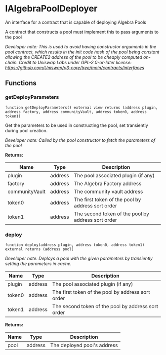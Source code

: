 

# IAlgebraPoolDeployer


An interface for a contract that is capable of deploying Algebra Pools

A contract that constructs a pool must implement this to pass arguments to the pool

*Developer note: This is used to avoid having constructor arguments in the pool contract, which results in the init code hash
of the pool being constant allowing the CREATE2 address of the pool to be cheaply computed on-chain.
Credit to Uniswap Labs under GPL-2.0-or-later license:
https://github.com/Uniswap/v3-core/tree/main/contracts/interfaces*


## Functions
### getDeployParameters


```solidity
function getDeployParameters() external view returns (address plugin, address factory, address communityVault, address token0, address token1)
```

Get the parameters to be used in constructing the pool, set transiently during pool creation.

*Developer note: Called by the pool constructor to fetch the parameters of the pool*

**Returns:**

| Name | Type | Description |
| ---- | ---- | ----------- |
| plugin | address | The pool associated plugin (if any) |
| factory | address | The Algebra Factory address |
| communityVault | address | The community vault address |
| token0 | address | The first token of the pool by address sort order |
| token1 | address | The second token of the pool by address sort order |

### deploy


```solidity
function deploy(address plugin, address token0, address token1) external returns (address pool)
```



*Developer note: Deploys a pool with the given parameters by transiently setting the parameters in cache.*

| Name | Type | Description |
| ---- | ---- | ----------- |
| plugin | address | The pool associated plugin (if any) |
| token0 | address | The first token of the pool by address sort order |
| token1 | address | The second token of the pool by address sort order |

**Returns:**

| Name | Type | Description |
| ---- | ---- | ----------- |
| pool | address | The deployed pool's address |

